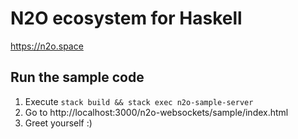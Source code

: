 # N2O ecosystem for Haskell

https://n2o.space

## Run the sample code

1. Execute `stack build && stack exec n2o-sample-server`
2. Go to http://localhost:3000/n2o-websockets/sample/index.html
3. Greet yourself :)
